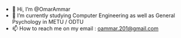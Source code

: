 - 👋 Hi, I’m @OmarAmmar
- 🌱 I’m currently studying Computer Engineering as well as General Psychology in METU / ODTU 
- 📫 How to reach me on my email : oammar.201@gmail.com

<!---
OmarAmmar/OmarAmmar is a ✨ special ✨ repository because its `README.md` (this file) appears on your GitHub profile.
You can click the Preview link to take a look at your changes.
--->
